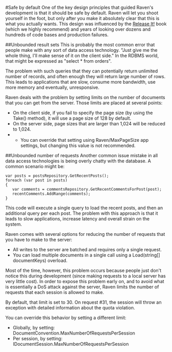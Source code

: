 #Safe by default
One of the key design principles that guided Raven's development is that it should be safe by default. Raven will let you shoot yourself in the foot, but only after you make it absolutely clear that this is what you actually wants. This design was influenced by the [Release It!](http://pragprog.com/book/mnee/release-it) book (which we highly recommend) and years of looking over dozens and hundreds of code bases and production failures. 

##Unbounded result sets
This is probably the most common error that people make with any sort of data access technology. "Just give me the whole thing, I'll make sense of it on the client side." In the RDBMS world, that might be expressed as "select * from orders".

The problem with such queries that they can potentially return unlimited number of records, and often enough they will return large number of rows. This leads to applications that are slow, consume more bandwidth, use more memory and eventually, unresponsive.

Raven deals with the problem by setting limits on the number of documents that you can get from the server. Those limits are placed at several points:

* On the client side, if you fail to specify the page size (by using the Take() method), it will use a page size of 128 by default.
* On the server side, page sizes that are larger than 1,024 will be reduced to 1,024.
* * You can override that setting using Raven/MaxPageSize app settings, but changing this value is not recommended.

##Unbounded number of requests
Another common issue mistake in all data access technologies is being overly chatty with the database. A common scenario might be:

    var posts = postsRepository.GetRecentPosts();
    foreach (var post in posts)
    {
       var comments = commentsRepository.GetRecentCommentsForPost(post);
       recentComments.AddRange(comments);
    }

This code will execute a single query to load the recent posts, and then an additional query per each post. The problem with this approach is that it leads to slow applications, increase latency and overall strain on the system.

Raven comes with several options for reducing the number of requests that you have to make to the server:

* All writes to the server are batched and requires only a single request.
* You can load multiple documents in a single call using a Load(string[] documentKeys) overload.

Most of the time, however, this problem occurs because people just don't notice this during development (since making requests to a local server has very little cost). In order to expose this problem early on, and to avoid what is essentially a DoS attack against the server, Raven limits the number of requests that each session is allowed to make.

By default, that limit is set to 30. On request #31, the session will throw an exception with detailed information about the quota violation.

You can override this behavior by setting a different limit:

* Globally, by setting: DocumentConvention.MaxNumberOfRequestsPerSession
* Per session, by setting: IDocumentSession.MaxNumberOfRequestsPerSession
